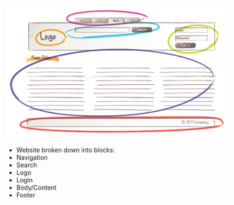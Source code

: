 ![Site Diagram](https://raw.githubusercontent.com/bwasilewski/SassBEM/master/img/site-marked.png "Site Diagram")

<aside class="notes">
    <ul>
        <li>Website broken down into blocks:</li>
        <li>Navigation</li>
        <li>Search</li>
        <li>Logo</li>
        <li>Login</li>
        <li>Body/Content</li>
        <li>Footer</li>
    </ul>
</aside>
